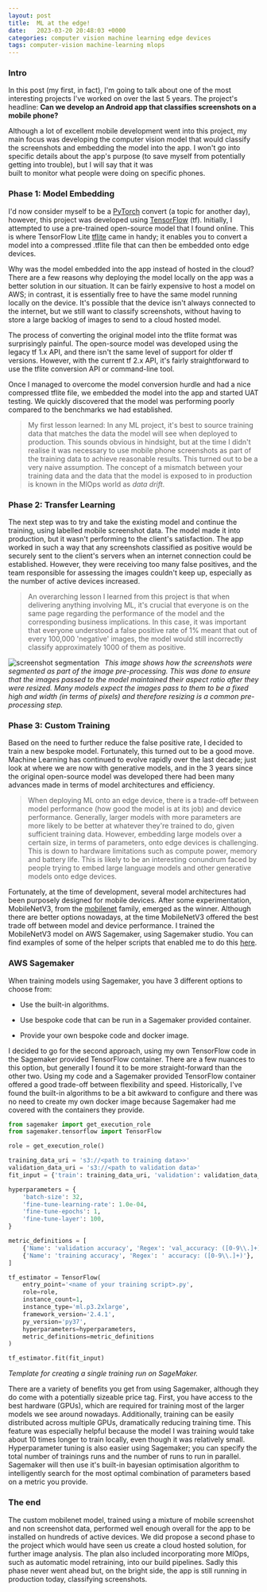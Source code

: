 ```yaml
---
layout: post
title:  ML at the edge!
date:   2023-03-20 20:48:03 +0000
categories: computer vision machine learning edge devices
tags: computer-vision machine-learning mlops
---
```


### Intro

In this post (my first, in fact), I'm going to talk about one of the most interesting projects I've worked on over the
last 5 years. The project's headline: __Can we develop an Android app that classifies screenshots on a mobile phone?__

Although a lot of excellent mobile development went into this project, my main focus was developing the computer 
vision model that would classify the screenshots and embedding the model into the app. I won't go into specific 
details about the app's purpose (to save myself from potentially getting into trouble), but I will say that it was  
built to monitor what people were doing on specific phones.

### Phase 1: Model Embedding

I'd now consider myself to be a [PyTorch][pytorch] convert (a topic for another day), however, this project was developed
using [TensorFlow][tensorflow] (tf). Initially, I attempted to use a pre-trained open-source model that I found online.
This is where TensorFlow Lite [tflite] came in handy; it enables you to convert a 
model into a compressed .tflite file that can then be embedded onto edge devices.

Why was the model embedded into the app instead of hosted in the cloud? There are a few reasons why
deploying the model locally on the app was a better solution in our situation. It can be fairly expensive to host 
a model on AWS; in contrast, it is essentially free to have the same model running locally on the device. It's possible 
that the device isn't always connected to the internet, but we still want to classify screenshots, without having to
store a large backlog of images to send to a cloud hosted model.

[tflite]: https://www.tensorflow.org/lite
[pytorch]: https://pytorch.org/ 
[tensorflow]: https://www.tensorflow.org/ 

The process of converting the original model into the tflite format was surprisingly painful. 
The open-source model was developed using the legacy tf 1.x API, and there isn't the same level of
support for older tf versions. However, with the current tf 2.x API, it's fairly straightforward to 
use the tflite conversion API or command-line tool.

Once I managed to overcome the model conversion hurdle and had a nice compressed tflite file, we embedded the model
into the app and started UAT testing. We quickly discovered that the model was performing poorly 
compared to the benchmarks we had established.

> My first lesson learned: In any ML project, it's best to source training data that matches the data the 
model will see when deployed to production. This sounds obvious in hindsight, but at the time I didn't 
realise it was necessary to use mobile phone screenshots as part of the training data to achieve 
reasonable results. This turned out to be a very naive assumption. The concept of a mismatch between your 
training data and the data that the model is exposed to in production is known in the MlOps world as *data drift*.

### Phase 2: Transfer Learning

The next step was to try and take the existing model and continue the training, using labelled mobile screenshot data. 
The model made it into production, but it wasn't performing to the client's satisfaction. The app worked in 
such a way that any screenshots classified as positive would be securely sent to the client's servers when 
an internet connection could be established. However, they were receiving too many false positives, and 
the team responsible for assessing the images couldn't keep up, especially as the number of active devices increased.

> An overarching lesson I learned from this project is that when delivering anything involving ML, it's crucial 
that everyone is on the same page regarding the performance of the model and the 
corresponding business implications. In this case, it was important that everyone understood 
a false positive rate of 1% meant that out of every 100,000 'negative' images, the model 
would still incorrectly classify approximately 1000 of them as positive. 

<img src="mobile-screenshots.png"
      alt="screenshot segmentation"
      style="float: left; margin-right: 10px;" 
 />
*This image shows how the screenshots were segmented as part of the image pre-processing. This was done to 
ensure that the images passed to the model maintained their aspect ratio after they were resized. Many models 
expect the images pass to them to be a fixed high and width (in terms of pixels) and therefore resizing is a 
common pre-processing step.*

### Phase 3: Custom Training

Based on the need to further reduce the false positive rate, I decided to train a new bespoke model. 
Fortunately, this turned out to be a good move. Machine Learning has continued to evolve rapidly over the last decade; 
just look at where we are now with generative models, and in the 3 years since 
the original open-source model was developed there had been many advances made in terms of model architectures and efficiency.

> When deploying ML onto an edge device, there is a trade-off between model performance (how good the model is at its job) and device performance. 
Generally, larger models with more parameters are more likely to be better at whatever 
they're trained to do, given sufficient training data. However, embedding large models over a certain size, in 
terms of parameters, onto edge devices is challenging. This is down to hardware limitations such as compute power, memory and battery life.
This is likely to be an interesting conundrum faced by people trying to embed large language models and other generative models onto edge devices. 

Fortunately, at the time of development, several model architectures had been purposely designed 
for mobile devices. After some experimentation, MobileNetV3, from the [mobilenet][mobilenet] family, emerged as the winner. 
Although there are better options nowadays, at the time MobileNetV3 offered the best trade off between model 
and device performance. I trained the MobileNetV3 model on AWS Sagemaker, using Sagemaker studio. 
You can find examples of some of the helper scripts that enabled me to do this [here][sagemaker-repo].

[mobilenet]:https://keras.io/api/applications/mobilenet/

### AWS Sagemaker

When training models using Sagemaker, you have 3 different options to choose from: 

* Use the built-in algorithms.

* Use bespoke code that can be run in a Sagemaker provided container.

* Provide your own bespoke code and docker image.

I decided to go for the second approach, using my own TensorFlow code in the Sagemaker provided TensorFlow container. 
There are a few nuances to this option, but generally I found it to be more straight-forward than the other two. 
Using my code and a Sagemaker provided TensorFlow container offered a good trade-off between flexibility and speed. Historically, 
I've found the built-in algorithms to be a bit awkward to configure and there was no need to create my own docker image
because Sagemaker had me covered with the containers they provide. 

```python
from sagemaker import get_execution_role
from sagemaker.tensorflow import TensorFlow

role = get_execution_role()

training_data_uri = 's3://<path to training data>>'
validation_data_uri = 's3://<path to validation data>'
fit_input = {'train': training_data_uri, 'validation': validation_data_uri}

hyperparameters = {
    'batch-size': 32,
    'fine-tune-learning-rate': 1.0e-04,
    'fine-tune-epochs': 1,
    'fine-tune-layer': 100,
}

metric_definitions = [
    {'Name': 'validation accuracy', 'Regex': 'val_accuracy: ([0-9\\.]+)'},
    {'Name': 'training accuracy', 'Regex': ' accuracy: ([0-9\\.]+)'},
]

tf_estimator = TensorFlow(
    entry_point='<name of your training script>.py',
    role=role,
    instance_count=1,
    instance_type='ml.p3.2xlarge',
    framework_version='2.4.1',
    py_version='py37',
    hyperparameters=hyperparameters,
    metric_definitions=metric_definitions
)

tf_estimator.fit(fit_input)
```
*Template for creating a single training run on SageMaker.*

[sagemaker-repo]:https://github.com/BenhamOT/aws-sagemaker-custom-training-example

There are a variety of benefits you get from using Sagemaker, although they do come with a potentially sizeable price tag. 
First, you have access to the best hardware (GPUs), which are required for training most of the larger models we see around nowadays. 
Additionally, training can be easily distributed across multiple GPUs, dramatically reducing training time.
This feature was especially helpful because the model I was training would take about 10 times longer to train locally,
even though it was relatively small. Hyperparameter tuning is also easier using Sagemaker; you can 
specify the total number of trainings runs and the number of runs to run in parallel. Sagemaker will then
use it's built-in bayesian optimisation algorithm to intelligently search for the most optimal 
combination of parameters based on a metric you provide.

### The end

The custom mobilenet model, trained using a mixture of mobile screenshot and non screenshot data, performed well enough
overall for the app to be installed on hundreds of active devices. We did propose a second phase to the project which would 
have seen us create a cloud hosted solution, for further image analysis. The plan also included incorporating more MlOps, 
such as automatic model retraining, into our build pipelines. Sadly this phase never went ahead but, on 
the bright side, the app is still running in production today, classifying screenshots.
